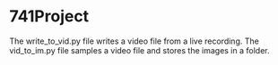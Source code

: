 # 741Project
The write_to_vid.py file writes a video file from a live recording.
The vid_to_im.py file samples a video file and stores the images in a folder.
